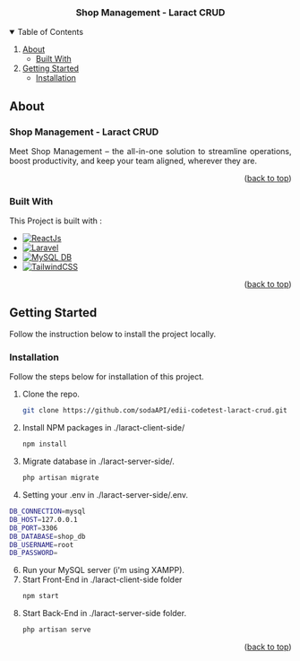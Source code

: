 <a name="readme-top"></a>

  <h3 align="center">Shop Management - Laract CRUD</h3>

<!-- TABLE OF CONTENTS -->
<details open>
  <summary>Table of Contents</summary>
  <ol>
    <li>
      <a href="#about">About</a>
      <ul>
        <li><a href="#built-with">Built With</a></li>
      </ul>
    </li>
    <li>
      <a href="#getting-started">Getting Started</a>
      <ul>
        <li><a href="#installation">Installation</a></li>
      </ul>
    </li>
  </ol>
</details>

<!-- ABOUT THE PROJECT -->
## About

<div>
<h3>Shop Management - Laract CRUD</h3>
<p align="justify">Meet Shop Management – the all-in-one solution to streamline operations, boost productivity, and keep your team aligned, wherever they are.</p>
</div>

<p align="right">(<a href="#readme-top">back to top</a>)</p>

### Built With

This Project is built with :

* [![ReactJs][React.js]][React-url]
* [![Laravel][LaravelB]][Laravel-url]
* [![MySQL DB][MySQL]][MySQL-url]
* [![TailwindCSS][TailwindCSS]][TailwindCSS-url]

<p align="right">(<a href="#readme-top">back to top</a>)</p>

<!-- GETTING STARTED -->
## Getting Started

Follow the instruction below to install the project locally.

### Installation

Follow the steps below for installation of this project.

1. Clone the repo.
   ```sh
   git clone https://github.com/sodaAPI/edii-codetest-laract-crud.git
   ```
2. Install NPM packages in ./laract-client-side/
   ```sh
   npm install
   ```
3. Migrate database in ./laract-server-side/.
   ```js
   php artisan migrate
   ```
4. Setting your .env in ./laract-server-side/.env.
  ```sh
  DB_CONNECTION=mysql
  DB_HOST=127.0.0.1
  DB_PORT=3306
  DB_DATABASE=shop_db
  DB_USERNAME=root
  DB_PASSWORD=
  ```
6. Run your MySQL server (i'm using XAMPP).
7. Start Front-End in ./laract-client-side folder
   ```js
   npm start
   ```
8. Start Back-End in ./laract-server-side folder.
   ```js
   php artisan serve
   ```
   
<p align="right">(<a href="#readme-top">back to top</a>)</p>

<!-- MARKDOWN LINKS & IMAGES -->
<!-- https://www.markdownguide.org/basic-syntax/#reference-style-links -->
[React.js]: https://img.shields.io/badge/React_Js-20232A?style=for-the-badge&logo=react&logoColor=61DAFB
[LaravelB]: https://img.shields.io/badge/Laravel-20232A?style=for-the-badge&logo=laravel&logoColor=FFFFF
[TailwindCSS]: https://img.shields.io/badge/TailwindCSS-20232A?style=for-the-badge&logo=TailwindCSS&logoColor=06B6D4
[MySQL]: https://img.shields.io/badge/MySQL-20232A?style=for-the-badge&logo=mysql&logoColor=4479A1
[TailwindCSS-url]: https://tailwindcss.com/
[MySQL-url]: https://www.mysql.com/
[React-url]: https://reactjs.org/
[Laravel-url]: https://laravel.com/
